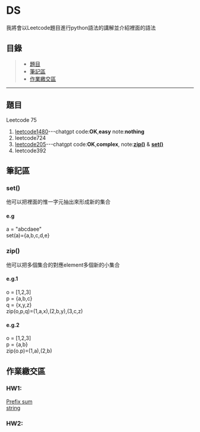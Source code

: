 # DS

我將會以Leetcode題目進行python語法的講解並介紹裡面的語法
## 目錄
>+ [題目](https://github.com/SAStommy/DS/edit/main/README.md##題目)
>+ [筆記區](https://github.com/SAStommy/DS/edit/main/README.md##筆記區)
>+ [作業繳交區](https://github.com/SAStommy/DS/edit/main/README.md##作業繳交區)
---
## 題目
Leetcode 75
1. [leetcode1480](https://youtu.be/rvw0IztUh7I)---chatgpt code:**OK**,**easy** note:**nothing**
2. leetcode724
3. [leetcode205](https://youtu.be/JoULDV7ixro)---chatgpt code:**OK**,**complex**, note:[**zip()**](https://github.com/SAStommy/DS/edit/main/README.md###zip()) & [**set()**](https://github.com/SAStommy/DS/edit/main/README.md###set())
4. leetcode392
## 筆記區
### set()
他可以把裡面的惟一字元抽出來形成新的集合
#### e.g
a = "abcdaee"\
set(a)={a,b,c,d,e}
### zip()
他可以把多個集合的對應element多個新的小集合
#### e.g.1
o = [1,2,3]\
p = {a,b,c}\
q = {x,y,z}\
zip(o,p,q)=(1,a,x),(2,b,y),(3,c,z)
#### e.g.2
o = [1,2,3]\
p = {a,b}\
zip(o.p)=(1,a),(2,b)
## 作業繳交區
### HW1:
[Prefix sum](https://youtu.be/rvw0IztUh7I)\
[string](https://youtu.be/JoULDV7ixro)
### HW2:
